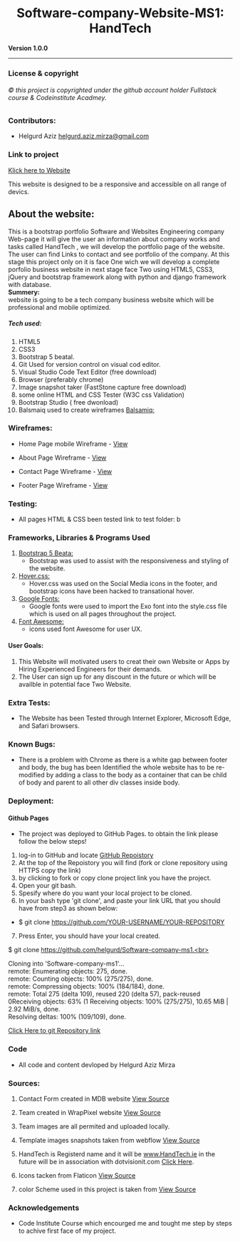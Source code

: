 <h1 align="center"> Software-company-Website-MS1: HandTech </h1>

**Version 1.0.0** 

-------------------------
### License & copyright
###### © this project is copyrighted under the github account holder Fullstack course & Codeinstitute Acadmey.


### Contributors: 
- Helgurd Aziz  <helgurd.aziz.mirza@gmail.com>


###   Link to project 
[Klick here to  Website ](https://helgurd.github.io/Software-company-ms1/)

This website is designed to be a responsive and accessible on all range of devics. 

## About the website: 
This is a bootstrap  portfolio Software and Websites Engineering company Web-page it will give the user  an  information about company works and tasks called HandTech , we will develop the portfolio page of the website. The user can find Links to contact and see portfolio of the company.
At this stage this project  only on it is face One wich 
we will  develop a complete porfolio business website in next stage face Two  using HTML5, CSS3, jQuery and bootstrap framework along with python and django framework with database.<br> 
**Summery:** <br>
website is going to be a tech company business website which will be professional and mobile optimized. 

##### Tech used:
1. HTML5
2. CSS3
3. Bootstrap 5 beatal. 
4. Git Used for version control on visual cod editor. 
5. Visual Studio Code Text Editor (free download)
6. Browser (preferably chrome)
7. Image snapshot taker (FastStone capture free download)
8. some online HTML and CSS Tester (W3C css Validation)
9. Bootstrap Studio ( free dwonload)
10. Balsmaiq used to create wireframes [Balsamiq:](http://balsamiql.com/)

### Wireframes:

-   Home Page mobile Wireframe - [View](https://github.com/helgurd/Software-company-ms1/blob/main/wireframes/2021-03-20_031307.png)

- About Page Wireframe - [View](https://github.com/helgurd/Software-company-ms1/blob/main/wireframes/about-page.png)

- Contact Page Wireframe - [View](https://github.com/helgurd/Software-company-ms1/blob/main/wireframes/contact-page.png)

- Footer Page Wireframe - [View](https://github.com/helgurd/Software-company-ms1/blob/main/wireframes/footer.png)

### Testing:
- All pages HTML & CSS  been tested  link to test folder:  b
### Frameworks, Libraries & Programs Used

1. [Bootstrap 5 Beata:](https://getbootstrap.com/docs/5.0/getting-started/introduction/)
    - Bootstrap was used to assist with the responsiveness and styling of the website.
1. [Hover.css:](https://www.w3schools.com/howto/howto_css_transition_hover.asp)
    - Hover.css was used on the Social Media icons in the footer, and bootstrap icons have been hacked to transational hover.
1. [Google Fonts:]('https://fonts.googleapis.com/css?family=Roboto:100,200,300,400,500,600,700|Exo:100,200,300,400,500,600,700)
    - Google fonts were used to import the Exo  font into the style.css file which is used on all pages throughout the project.
1. [Font Awesome:](https://fontawesome.com/)
   - icons used font Awesome for user UX.

#### User Goals:
1. This Website will motivated users to creat their own Website or Apps by Hiring Experienced Engineers for their demands. 
2. The User can sign up for any discount in the future or which will be availble in potential face Two Website.


### Extra Tests: 
- The Website has been Tested through Internet Explorer, Microsoft Edge, and Safari browsers. 

### Known Bugs: 
- There is a problem with Chrome as there is a white gap between footer and body, the bug has been Identified the whole website has to be re-modified by adding a class to the body as a container that can  be child of body and parent to all other div classes inside body. 

### Deployment:
#### Github Pages 

- The project was deployed to GitHub Pages. to obtain the link  please follow the below steps!

1. log-in to GitHub and locate  [GitHub Repoistory](https://github.com/helgurd/Software-company-ms1)
2. At the top of the Repoistory you will find (fork or clone repository using HTTPS copy the link) 
3. by clicking to  fork or copy clone  project link you have the project. 
4. Open your git bash.
5. Spesify where do you want your local project to be cloned. 
6. In your bash type 'git clone', and paste your link URL that you should have from step3 as shown below:

- $ git clone https://github.com/YOUR-USERNAME/YOUR-REPOSITORY

7. Press Enter, you should have your local created. 

$ git clone https://github.com/helgurd/Software-company-ms1.<br>

Cloning into 'Software-company-ms1'...<br>
remote: Enumerating objects: 275, done.<br>
remote: Counting objects: 100% (275/275), done.<br>
remote: Compressing objects: 100% (184/184), done.<br>
remote: Total 275 (delta 109), reused 220 (delta 57), pack-reused 0Receiving objects:  63% (1 Receiving objects: 100% (275/275), 10.65 MiB | 2.92 MiB/s, done. <br>
Resolving deltas: 100% (109/109), done. <br>

[Click Here to git Repository link](https://github.com/helgurd/Software-company-ms1.git)


### Code 
- All code and content devloped by Helgurd Aziz Mirza

### Sources: 
1. Contact Form created in MDB website  [View Source](https://mdbootstrap.com/docs/b4/jquery/forms/contact/)


2. Team created in WrapPixel website [View Source](https://snippets.wrappixel.com/bootstrap-4-column-team-block/)

3. Team images are all permited and uploaded locally. 

4. Template images snapshots taken from webflow [View Source](https://webflow.com/free-website-templates)

5. HandTech is Registerd name and it will be www.HandTech.ie in the future will be in association with dotvisionit.com [Click Here](http://www.dotvisionit.com/en/index.php).


6. Icons tacken from Flaticon [View Source](https://www.flaticon.com/?template=VERTICAL_LINES&tdfs=1&s_token=1615288372.0040481152&uuid=1615288372.0040481152&term=Vector%20Icons%20Digital%20Asset%20Management&term=Vector%20Graphics&term=Stock%20Vector%20Images&backfill=0) 

7. color Scheme used in this project is taken  from [View Source](https://flatuicolors.com/palette/us)



### Acknowledgements



- Code Institute Course which encourged me and tought me step by steps to achive first face of my project. 

